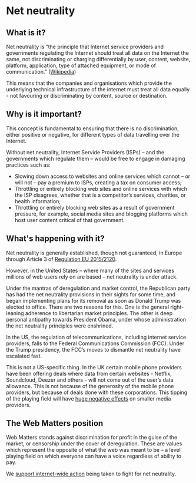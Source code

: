 # Net neutrality

## What is it?

Net neutrality is “the principle that Internet service providers and governments regulating the Internet should treat all data on the Internet the same, not discriminating or charging differentially by user, content, website, platform, application, type of attached equipment, or mode of communication.” ([Wikipedia](https://en.wikipedia.org/wiki/Net_neutrality))

This means that the companies and organisations which provide the underlying technical infrastructure of the internet must treat all data equally - not favouring or discriminating by content, source or destination.

## Why is it important?

This concept is fundamental to ensuring that there is no discrimination, either positive or negative, for different types of data travelling over the Internet.

Without net neutrality, Internet Servide Providers (ISPs) – and the governments which regulate them – would be free to engage in damaging practices such as:

* Slowing down access to websites and online services which cannot – or will not – pay a premium to ISPs, creating a tax on consumer access;
* Throttling or entirely blocking web sites and online services with which the ISP disagrees, whether that is a competitor’s services, charities, or health information;
* Throttling or entirely blocking web sites as a result of government pressure, for example, social media sites and blogging platforms which host user content critical of that government.

## What's happening with it?

Net neutrality is generally established, though not guaranteed, in Europe through Article 3 of [Regulation EU 2015/2120](http://eur-lex.europa.eu/legal-content/EN/TXT/HTML/?uri=CELEX:32015R2120&rid=2).

However, in the United States – where many of the sites and services millions of web users rely on are based – net neutrality is under attack.

Under the mantras of deregulation and market control, the Republican party has had the net neutrality provisions in their sights for some time, and began implementing plans for its removal as soon as Donald Trump was elected to office. There are two reasons for this. One is the general right-leaning adherence to libertarian market principles. The other is deep personal antipathy towards President Obama, under whose administration the net neutrality principles were enshrined.

In the US, the regulation of telecommunications, including internet service providers, falls to the Federal Communications Commission (FCC). Under the Trump presidency, the FCC’s moves to dismantle net neutrality have escalated fast.

This is not a US-specific thing. In the UK certain mobile phone providers have been offering deals where data from certain websites - Netflix, Soundcloud, Deezer and others - will not come out of the user’s data allowance. This is not because of the generosity of the mobile phone providers, but because of deals done with these corporations. This tipping of the playing field will have [huge negative effects](http://www.wired.co.uk/article/three-unlimited-data-netflix-amazon) on smaller media providers.

## The Web Matters position

Web Matters stands against discrimination for profit in the guise of the market, or censorship under the cover of deregulation. These are values which represent the opposite of what the web was meant to be – a level playing field on which everyone can have a voice regardless of ability to pay.

We [support internet-wide action](https://www.web-matters.co.uk/web-matters-supports-fight-net-neutrality/) being taken to fight for net neutrality.
